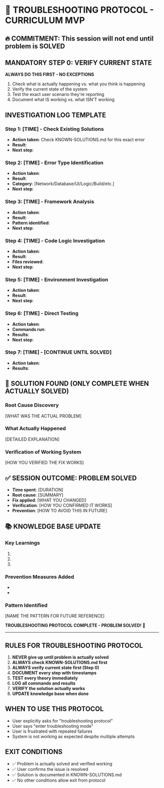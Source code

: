# 🚨 TROUBLESHOOTING PROTOCOL - CURRICULUM MVP

## 🔥 COMMITMENT: This session will not end until problem is SOLVED

## MANDATORY STEP 0: VERIFY CURRENT STATE
**ALWAYS DO THIS FIRST - NO EXCEPTIONS**
1. Check what is actually happening vs. what you think is happening
2. Verify the current state of the system
3. Test the exact user scenario they're reporting
4. Document what IS working vs. what ISN'T working

## INVESTIGATION LOG TEMPLATE

### Step 1: [TIME] - Check Existing Solutions
- **Action taken**: Check KNOWN-SOLUTIONS.md for this exact error
- **Result**: 
- **Next step**: 

### Step 2: [TIME] - Error Type Identification  
- **Action taken**: 
- **Result**: 
- **Category**: [Network/Database/UI/Logic/Build/etc.]
- **Next step**: 

### Step 3: [TIME] - Framework Analysis
- **Action taken**: 
- **Result**: 
- **Pattern identified**: 
- **Next step**: 

### Step 4: [TIME] - Code Logic Investigation
- **Action taken**: 
- **Result**: 
- **Files reviewed**: 
- **Next step**: 

### Step 5: [TIME] - Environment Investigation  
- **Action taken**: 
- **Result**: 
- **Next step**: 

### Step 6: [TIME] - Direct Testing
- **Action taken**: 
- **Commands run**: 
- **Results**: 
- **Next step**: 

### Step 7: [TIME] - [CONTINUE UNTIL SOLVED]
- **Action taken**: 
- **Results**: 

## 🎯 SOLUTION FOUND (ONLY COMPLETE WHEN ACTUALLY SOLVED)

### Root Cause Discovery
[WHAT WAS THE ACTUAL PROBLEM]

### What Actually Happened
[DETAILED EXPLANATION]

### Verification of Working System
[HOW YOU VERIFIED THE FIX WORKS]

## ✅ SESSION OUTCOME: PROBLEM SOLVED

- **Time spent**: [DURATION]
- **Root cause**: [SUMMARY]
- **Fix applied**: [WHAT YOU CHANGED]
- **Verification**: [HOW YOU CONFIRMED IT WORKS]
- **Prevention**: [HOW TO AVOID THIS IN FUTURE]

## 📚 KNOWLEDGE BASE UPDATE

### Key Learnings
1. 
2. 
3. 

### Prevention Measures Added
- 
- 

### Pattern Identified
[NAME THE PATTERN FOR FUTURE REFERENCE]

**TROUBLESHOOTING PROTOCOL COMPLETE - PROBLEM SOLVED! 🎯**

---

## RULES FOR TROUBLESHOOTING PROTOCOL

1. **NEVER give up until problem is actually solved**
2. **ALWAYS check KNOWN-SOLUTIONS.md first**
3. **ALWAYS verify current state first (Step 0)**
4. **DOCUMENT every step with timestamps**
5. **TEST every theory immediately**  
6. **LOG all commands and results**
7. **VERIFY the solution actually works**
8. **UPDATE knowledge base when done**

## WHEN TO USE THIS PROTOCOL

- User explicitly asks for "troubleshooting protocol"
- User says "enter troubleshooting mode" 
- User is frustrated with repeated failures
- System is not working as expected despite multiple attempts

## EXIT CONDITIONS

- ✅ Problem is actually solved and verified working
- ✅ User confirms the issue is resolved
- ✅ Solution is documented in KNOWN-SOLUTIONS.md
- ✅ No other conditions allow exit from protocol